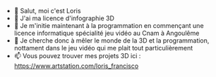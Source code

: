 - 👋 Salut, moi c'est Loris
- 👀 J'ai ma licence d'infographie 3D
- 🌱 Je m'initie maintenant à la programmation en commençant une licence informatique spécialité jeu vidéo au Cnam à Angoulême
- 💞️ Je cherche donc à mêler le monde de la 3D et la programmation, nottament dans le jeu vidéo qui me plait tout particulièrement
- 📫 Vous pouvez trouver mes projets 3D ici : https://www.artstation.com/loris_francisco

<!---
LorisAnimation/LorisAnimation is a ✨ special ✨ repository because its `README.md` (this file) appears on your GitHub profile.
You can click the Preview link to take a look at your changes.
--->
